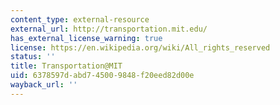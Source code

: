 ```yaml
---
content_type: external-resource
external_url: http://transportation.mit.edu/
has_external_license_warning: true
license: https://en.wikipedia.org/wiki/All_rights_reserved
status: ''
title: Transportation@MIT
uid: 6378597d-abd7-4500-9848-f20eed82d00e
wayback_url: ''
---
```

